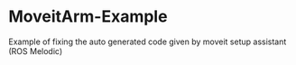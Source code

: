 # MoveitArm-Example
Example of fixing the auto generated code given by moveit setup assistant (ROS Melodic)
